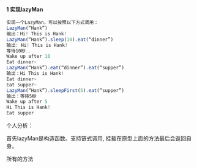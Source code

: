 #### 1 实现lazyMan

```javascript
实现一个LazyMan，可以按照以下方式调用：
LazyMan(“Hank”)
输出：Hi! This is Hank!
LazyMan(“Hank”).sleep(10).eat(“dinner”)
输出: Hi! This is Hank!
等待10秒..
Wake up after 10
Eat dinner~
LazyMan(“Hank”).eat(“dinner”).eat(“supper”)
输出：Hi This is Hank!
Eat dinner~
Eat supper~
LazyMan(“Hank”).sleepFirst(5).eat(“supper”)
输出：等待5秒
Wake up after 5
Hi This is Hank!
Eat supper
```

个人分析：

首先lazyMan是构造函数。支持链式调用, 挂载在原型上面的方法最后会返回自身。

所有的方法